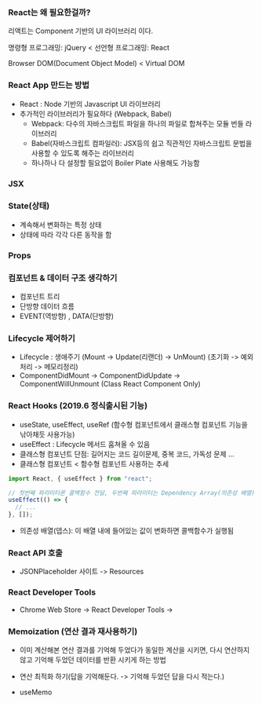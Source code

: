 ### React는 왜 필요한걸까?

리액트는 Component 기반의 UI 라이브러리 이다.

명령형 프로그래밍: jQuery < 선언형 프로그래밍: React

Browser DOM(Document Object Model) < Virtual DOM

### React App 만드는 방법

- React : Node 기반의 Javascript UI 라이브러리
- 추가적인 라이브러리가 필요하다 (Webpack, Babel)
  - Webpack: 다수의 자바스크립트 파일을 하나의 파일로 합쳐주는 모듈 번들 라이브러리
  - Babel(자바스크립트 컴파일러): JSX등의 쉽고 직관적인 자바스크립트 문법을 사용할 수 있도록 해주는 라이브러리
  - 하나하나 다 설정할 필요없이 Boiler Plate 사용해도 가능함

### JSX

### State(상태)

- 계속해서 변화하는 특정 상태
- 상태에 따라 각각 다른 동작을 함

### Props

### 컴포넌트 & 데이터 구조 생각하기

- 컴포넌트 트리
- 단방향 데이터 흐름
- EVENT(역방향) , DATA(단방향)

### Lifecycle 제어하기

- Lifecycle : 생애주기
  (Mount -> Update(리랜더) -> UnMount)
  (초기화 -> 예외처리 -> 메모리정리)
- ComponentDidMount -> ComponentDidUpdate -> ComponentWillUnmount
  (Class React Component Only)

### React Hooks (2019.6 정식출시된 기능)

- useState, useEffect, useRef
  (함수형 컴포넌트에서 클래스형 컴포넌트 기능을 낚아채듯 사용가능)
- useEffect : Lifecycle 메서드 훔쳐올 수 있음
- 클래스형 컴포넌트 단점: 길어지는 코드 길이문제, 중복 코드, 가독성 문제 ...
- 클래스형 컴포넌트 < 함수형 컴포넌트 사용하는 추세

```jsx
import React, { useEffect } from "react";

// 첫번째 파라미터론 콜백함수 전달, 두번째 파라미터는 Dependency Array(의존성 배열) 전달
useEffect(() => {
  // ...
}, []);
```

- 의존성 배열(뎁스): 이 배열 내에 들어있는 값이 변화하면 콜백함수가 실행됨

### React API 호출

- JSONPlaceholder 사이트 -> Resources

### React Developer Tools

- Chrome Web Store -> React Developer Tools ->

### Memoization (연산 결과 재사용하기)

- 이미 계산해본 연산 결과를 기억해 두었다가 동일한 계산을 시키면,
  다시 연산하지 않고 기억해 두었던 데이터를 반환 시키게 하는 방법

- 연산 최적화 하기(답을 기억해둔다. -> 기억해 두었던 답을 다시 적는다.)
- useMemo
